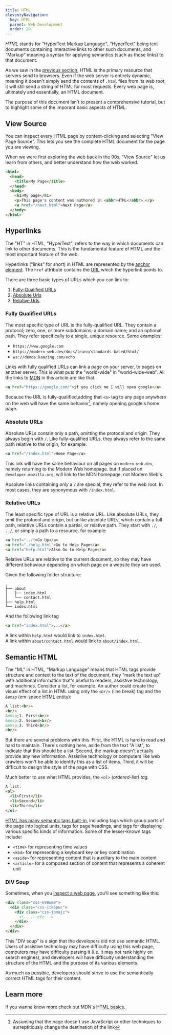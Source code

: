 ```yaml
---
title: HTML
eleventyNavigation:
  key: HTML
  parent: Web Development
  order: 20
---
```


<dfn>HTML</dfn> stands for <q>HyperText Markup Language</q>, <q>HyperText</q> being text documents containing interactive links to other such documents, and <q>Markup</q> meaning a syntax for applying semantics (such as those links) to that document.

As we saw in the [previous section](../servers-and-clients.md), HTML is the primary resource that servers send to browsers. Even if the web server is entirely dynamic, meaning it doesn't simply send the contents of `.html` files from its web root, it will still send a string of HTML for most requests. Every web page is, ultimately and essentially, an HTML document.

The purpose of this document isn't to present a comprehensive tutorial, but to highlight some of the imporant basic aspects of HTML.

## View Source

You can inspect every HTML page by context-clicking and selecting "View Page Source". This lets you see the complete HTML document for the page you are viewing.

When we were first exploring the web back in the 90s, "View Source" let us learn from others, and better understand how the web worked.

```html
<html>
  <head>
    <title>My Page</title>
  </head>
  <body>
    <h1>My page</h1>
    <p>This page's content was authored in <abbr>HTML</abbr>.</p>
    <a href="/next.html">Next Page</a>
  </body>
</html>
```

## Hyperlinks

The "HT" in <abbr>HTML</abbr>, "HyperText", refers to the way in which documents can link to other documents. This is the fundamental feature of <abbr>HTML</abbr> and the most important feature of the web.

Hyperlinks ("links" for short) in <abbr>HTML</abbr> are represented by the [anchor element](https://developer.mozilla.org/en-US/docs/Web/HTML/Element/a). The `href` attribute contains the [URL](../servers-and-clients.md) which the hyperlink points to.

There are three basic types of URLs which you can link to:

1. [Fully-Qualified URLs](./#fully-qualified-urls)
2. [Absolute Urls](./#absolute-urls)
3. [Relative Urls](./#relative-urls)

### Fully Qualified URLs

The most specific type of URL is the fully-qualified URL. They contain a protocol; zero, one, or more subdomains; a domain name; and an optional path. They refer specifically to a single, unique resource. Some examples:

- `https://www.google.com`
- `https://modern-web.dev/docs/learn/standards-based/html/`
- `ws://demos.kaazing.com/echo`

Links with fully qualified URLs can link a page on your server, to pages on another server. This is what puts the "world-wide" in "world-wide-web". All the links to [MDN](https://developer.mozilla.org) in this article are like that.

```html
<a href="https://google.com/">if you click me I will open google</a>
```

Because the URL is fully-qualified,adding that `<a>` tag to any page anywhere on the web will have the same behavior[^1], namely opening google's home page.

[^1]: Assuming that the page doesn't use JavaScript or other techniques to surreptitiously change the destination of the link

### Absolute URLs

Absolute URLs contain only a path, omitting the protocol and origin. They always begin with `/`. Like fully-qualified URLs, they always refer to the same path relative to the origin, for example:

```html
<a href="/index.html">Home Page</a>
```

This link will have the same behaviour on all pages on `modern-web.dev`, namely returning to the Modern Web homepage. but if placed on `developer.mozilla.org`, will link to the MDN homepage, not Modern Web's.

Absolute links containing _only_ a `/` are special, they refer to the web root. In most cases, they are synonymous with `/index.html`.

### Relative URLs

The least specific type of URL is a relative URL. Like absolute URLs, they omit the protocol and origin, but unlike absolute URLs, which contain a full path, relattive URLs contain a partial, or relative path. They start with `./`, `../`, or simply a path to a resource. for example:

```html
<a href="../">Go Up</a>
<a href="./help.html">Go to Help Page</a>
<a href="help.html">Also Go to Help Page</a>
```

Relative URLs are relative to the current document, so they may have different behaviour depending on which page on a website they are used.

Given the following folder structure:

```
.
├── about
│   ├── index.html
│   └── contact.html
├── help.html
└── index.html
```

And the following link tag

```html
<a href="index.html">...</a>
```

A link within `help.html` would link to `index.html`. <br>
A link within `about/contact.html` would link to `about/index.html`.

## Semantic HTML

The "ML" in <abbr>HTML</abbr>, "Markup Language" means that HTML tags provide structure and context to the text of the document, they "mark the text up" with additional information that's useful to readers, assistive technology, and machines. Consider a list, for example. An author could create the visual effect of a list in HTML using only the <dfn>`<br/>`</dfn> (line break) tag and the <dfn>`&emsp`</dfn> (em-space [HTML entity](https://developer.mozilla.org/en-US/docs/Glossary/Entity)):

```HTML
A list:<br/>
<br/>
&emsp;1. First<br/>
&emsp;2. Second<br/>
&emsp;3. Third<br/>
<br/>
```

But there are several problems with this. First, the HTML is hard to read and hard to maintain. There's nothing here, aside from the text "A list", to indicate that this should be a list. Second, the markup doesn't actually provide any new information. Assistive technology or computers like web crawlers won't be able to identify this as a list of items. Third, it will be difficult to design the style of the page with CSS.

Much better to use what HTML provides, the <dfn>`<ol>`</ol> (ordered-list) tag.

```HTML
A list:
<ol>
  <li>First</li>
  <li>Second</li>
  <li>Third</li>
</ol>
```

[HTML has many semantic tags built-in](https://developer.mozilla.org/en-US/docs/Web/HTML/Element), including tags which group parts of the page into logical units, tags for page headings, and tags for displaying various specific kinds of information. Some of the lesser-known tags include:

- `<time>` for representing time values
- `<kbd>` for representing a keyboard key or key combination
- `<aside>` for representing content that is auxiliary to the main content
- `<article>` for a composed section of content that represents a coherent unit

### DIV Soup

Sometimes, when you [inspect a web page](https://developer.mozilla.org/en-US/docs/Learn/Common_questions/What_are_browser_developer_tools), you'll see something like this:

```html
<div class="css-698um9">
  <div class="css-1tk5puc">
    <div class="css-jbmajz">
      <!-- ...etc -->
    </div>
  </div>
</div>
```

This "DIV soup" is a sign that the developers did not use semantic HTML. Users of assistive technology may have difficulty using this web page, computers may have difficulty parsing it (i.e. it may not rank highly on search engines), and developers will have difficulty understanding the structure of the HTML and the purpose of its various elements.

As much as possible, developers should strive to use the semantically correct HTML tags for their content.

## Learn more

If you wanna know more check out MDN's [HTML basics](https://developer.mozilla.org/en-US/docs/Learn/Getting_started_with_the_web/HTML_basics).
